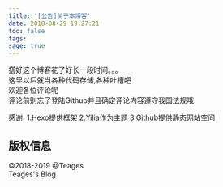 ```yaml
---
title: '[公告]关于本博客'
date: 2018-08-29 19:27:21
toc: false
tags:
sage: true
---
```


搭好这个博客花了好长一段时间。。。</br> 这里以后就当各种代码存储,各种吐槽吧</br> 欢迎各位评论呢</br> 评论前别忘了登陆Github并且确定评论内容遵守我国法规哦
<!-- more -->
  
感谢:
1.<a href="http://hexo.io/" target="_blank">Hexo</a>提供框架
2.<a href="https://github.com/litten/hexo-theme-yilia" target="_blank">Yilia</a>作为主题
3.<a href="https://github.com/Teages/teages.github.io" target="_blank">Github</a>提供静态网站空间

## 版权信息
©2018-2019 @Teages</br>Teages's Blog</br>


